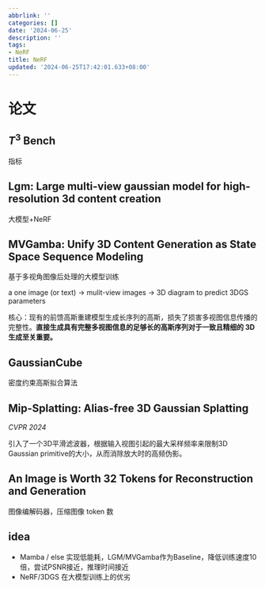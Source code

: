 ```yaml
---
abbrlink: ''
categories: []
date: '2024-06-25'
description: ''
tags:
- NeRF
title: NeRF
updated: '2024-06-25T17:42:01.633+08:00'
---
```

# 论文

## $T^3$ Bench

指标

## Lgm: Large multi-view gaussian model for high-resolution 3d content creation

大模型+NeRF

## MVGamba: Unify 3D Content Generation as State Space Sequence Modeling

基于多视角图像后处理的大模型训练

a one image (or text) → mulit-view images → 3D diagram to predict 3DGS parameters

核心：现有的前馈高斯重建模型生成长序列的高斯，损失了损害多视图信息传播的完整性。**直接生成具有完整多视图信息的足够长的高斯序列对于一致且精细的 3D 生成至关重要。**

## GaussianCube

密度约束高斯拟合算法

## Mip-Splatting: Alias-free 3D Gaussian Splatting

*CVPR 2024*

引入了一个3D平滑滤波器，根据输入视图引起的最大采样频率来限制3D Gaussian primitive的大小，从而消除放大时的高频伪影。

## An Image is Worth 32 Tokens for Reconstruction and Generation

图像编解码器，压缩图像 token 数

## idea

- Mamba / else 实现低能耗，LGM/MVGamba作为Baseline，降低训练速度10倍，尝试PSNR接近，推理时间接近
- NeRF/3DGS 在大模型训练上的优劣

